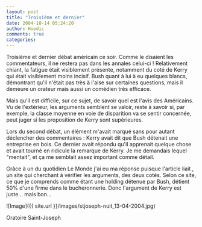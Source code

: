 ```yaml
---
layout: post
title: "Troisième et dernier"
date: 2004-10-14 05:24:20
author: Hoedic
comments: true
categories: 
---
```



Troisième et dernier débat américain ce soir. Comme le disaient les commentateurs, il ne restera pas dans les annales celui-ci ! Relativement chiant, la fatigue était visiblement présente, notamment du coté de Kerry qui était visiblement moins incisif. Bush quant à lui à eu quelques blancs, démontrant qu'il n'était pas très à l'aise sur certaines questions, mais il demeure un orateur mais aussi un comédien très efficace.

Mais qu'il est difficile, sur ce sujet, de savoir quel est l'avis des Américains. Vu de l'extérieur, les arguments semblent se valoir, reste à savoir si, par exemple, la classe moyenne en voie de disparition va se sentir concernée, peut juger si les proposition de Kerry sont supérieures.

Lors du second débat, un élément m'avait marqué sans pour autant déclencher des commentaires : Kerry avait dit que Bush détenait une entreprise en bois. Ce dernier avait répondu qu'il apprenait quelque chose et avait tourné en ridicule la remarque de Kerry. Je me demandais lequel "mentait", et ça me semblait assez important comme détail.

Grâce à un  du quotidien Le Monde j'ai eu ma réponse puisque l'article liait , un site qui cherchant à vérifier les arguments, des deux cotés. Selon ce site, ce que je comprends comme étant une holding détenue par Bush, détient 50% d'une firme dans le bucheronnerie. Donc l'argument de Kerry est juste... mais bon...

![Image]({{ site.url }}/images/stjoseph-nuit_13-04-2004.jpg)
<div class="photoattrib">Oratoire Saint-Joseph</div>

